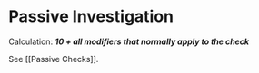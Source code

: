 # Passive Investigation

Calculation: 
***10 + all modifiers that normally apply to the check***

See [[Passive Checks]].